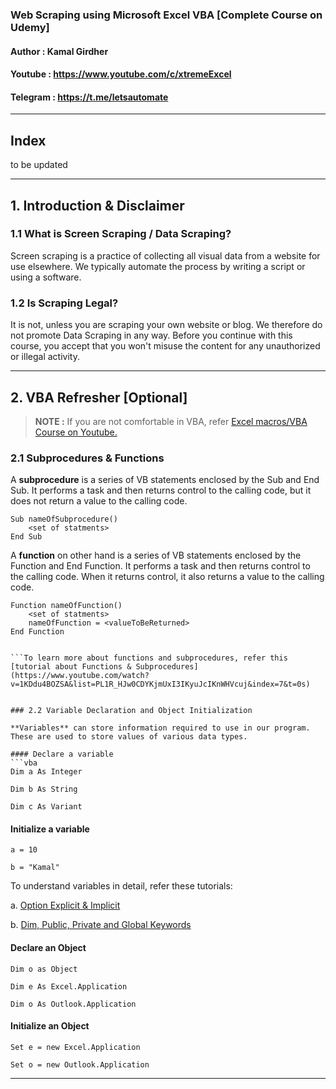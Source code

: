### Web Scraping using Microsoft Excel VBA [Complete Course on Udemy]

#### Author : Kamal Girdher
#### Youtube : https://www.youtube.com/c/xtremeExcel
#### Telegram : https://t.me/letsautomate

--------------------------------------------------------------------------

## Index

 to be updated

--------------------------------------------------------------------------
## 1. Introduction & Disclaimer

### 1.1 What is Screen Scraping / Data Scraping?

Screen scraping is a practice of collecting all visual data from a website for use elsewhere. We typically automate the process by writing a script or using a software.

### 1.2 Is Scraping Legal?

It is not, unless you are scraping your own website or blog. We therefore do not promote Data Scraping in any way. Before you continue with this course, you accept that you won't misuse the content for any unauthorized or illegal activity.

--------------------------------------------------------------------------

## 2. VBA Refresher [Optional]

> **NOTE :** If you are not comfortable in VBA, refer [Excel macros/VBA Course on Youtube.](https://www.youtube.com/watch?v=dYHgr2murPk&list=PL1R_HJw0CDYKjmUxI3IKyuJcIKnWHVcuj)

### 2.1 Subprocedures & Functions

A **subprocedure** is a series of VB statements enclosed by the Sub and End Sub. It performs a task and then returns control to the calling code, but it does not return a value to the calling code.

```vba
Sub nameOfSubprocedure()
	<set of statments>
End Sub
```

A **function** on other hand is a series of VB statements enclosed by the Function and End Function. It performs a task and then returns control to the calling code. When it returns control, it also returns a value to the calling code.

```vba
Function nameOfFunction()
	<set of statments>
	nameOfFunction = <valueToBeReturned>
End Function


```To learn more about functions and subprocedures, refer this [tutorial about Functions & Subprocedures](https://www.youtube.com/watch?v=1KDdu4BOZSA&list=PL1R_HJw0CDYKjmUxI3IKyuJcIKnWHVcuj&index=7&t=0s)


### 2.2 Variable Declaration and Object Initialization

**Variables** can store information required to use in our program. These are used to store values of various data types.

#### Declare a variable
```vba
Dim a As Integer

Dim b As String

Dim c As Variant
```

#### Initialize a variable
```vba
a = 10

b = "Kamal"
```

To understand variables in detail, refer these tutorials:

a. [Option Explicit & Implicit](https://www.youtube.com/watch?v=mojNkrnt_YA&list=PL1R_HJw0CDYKjmUxI3IKyuJcIKnWHVcuj&index=5&t=0s)

b. [Dim, Public, Private and Global Keywords](https://www.youtube.com/watch?v=33JmyY83IpA&list=PL1R_HJw0CDYKjmUxI3IKyuJcIKnWHVcuj&index=6&t=5s)


#### Declare an Object
```vba
Dim o as Object

Dim e As Excel.Application

Dim o As Outlook.Application
```

#### Initialize an Object
```vba
Set e = new Excel.Application

Set o = new Outlook.Application
```
--------------------------------------------------------------------------